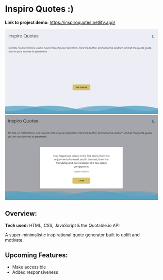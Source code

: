 # Inspiro Quotes :)
**Link to project demo:** https://inspiroquotes.netlify.app/

![Project Screenshot](https://github.com/gwendolyn954/inspiro-quotes/blob/main/images/inspiro-quotes-1.png)
![Project Screenshot](https://github.com/gwendolyn954/inspiro-quotes/blob/main/images/inspiro-quotes-full.png)

## Overview:

**Tech used:** HTML, CSS, JavaScript & the Quotable.io API

A super-minimalistic inspirational quote generator built to uplift and motivate.  

## Upcoming Features:

- Make accessible
- Added responsiveness
